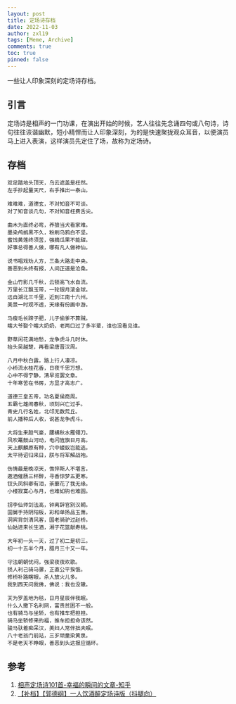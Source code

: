 ```yaml
---
layout: post
title: 定场诗存档
date: 2022-11-03
author: zxl19
tags: [Meme, Archive]
comments: true
toc: true
pinned: false
---
```


一些让人印象深刻的定场诗存档。

<!-- more -->

## 引言

定场诗是相声的一门功课，在演出开始的时候，艺人往往先念诵四句或八句诗，诗句往往诙谐幽默，短小精悍而让人印象深刻，为的是快速聚拢观众耳音，以便演员马上进入表演，这样演员先定住了场，故称为定场诗。

## 存档

```text
双足踏地头顶天，乌云遮盖是枉然。
左手抄起量天尺，右手推出一泰山。
```

```text
难难难，道德玄，不对知音不可谈。
对了知音谈几句，不对知音枉费舌尖。
```

```text
曲木为直终必弯，养狼当犬看家难。
墨染鸬鹚黑不久，粉刷乌鸦白不坚。
蜜饯黄莲终须苦，强摘瓜果不能甜。
好事总得善人做，哪有凡人做神仙。
```

```text
说书唱戏劝人方，三条大路走中央。
善恶到头终有报，人间正道是沧桑。
```

```text
金山竹影几千秋，云锁高飞水自流。
万里长江飘玉带，一轮银月滚金球。
远自湖北三千里，近到江南十六州。
美景一时观不透，天缘有份画中游。
```

```text
马瘦毛长蹄子肥，儿子偷爹不算贼。
瞎大爷娶个瞎大奶奶，老两口过了多半辈，谁也没看见谁。
```

```text
野草闲花满地愁，龙争虎斗几时休。
抬头吴越楚，再看梁唐晋汉周。
```

```text
八月中秋白露，路上行人凄凉。
小桥流水桂花香，日夜千思万想。
心中不得宁静，清早览罢文章。
十年寒苦在书房，方显才高志广。
```

```text
道德三皇五帝，功名夏侯商周。
五霸七雄闹春秋，顷刻兴亡过手。
青史几行名姓，北邙无数荒丘。
前人播种后人收，说甚龙争虎斗。
```

```text
大将生来胆气豪，腰横秋水雁翎刀。
风吹鼍鼓山河动，电闪旌旗日月高。
天上麒麟原有种，穴中蝼蚁岂能逃。
太平待诏归来日，朕与将军解战袍。
```

```text
伤情最是晚凉天，憔悴斯人不堪言。
邀酒催肠三杯醉，寻香惊梦五更寒。
钗头凤斜卿有泪，荼蘼花了我无缘。
小楼寂寞心与月，也难如钩也难圆。
```

```text
拐李仙师剑法高，钟离辞官别汉朝。
国舅手持阴阳板，彩和单扬品玉萧。
洞宾背剑清风客，国老骑驴过赵桥。
仙姑进来长生酒，湘子花篮献寿桃。
```

```text
大年初一头一天，过了初二是初三。
初一十五半个月，腊月三十又一年。
```

```text
守法朝朝忧闷，强梁夜夜欢歌。
损人利己骑马骡，正直公平挨饿。
修桥补路瞎眼，杀人放火儿多。
我到西天问我佛，佛说：我也没辙。
```

```text
天为罗盖地为毯，日月星辰伴我眠。
什么人撒下名利网，富贵贫困不一般。
也有骑马与坐轿，也有推车把担担。
骑马坐轿修来的福，推车担担命该然。
骏马驮着痴呆汉，美妇人常伴拙夫眠。
八十老翁门前站，三岁顽童染黄泉。
不是老天不睁眼，善恶到头这报应循环。
```

## 参考

1. [相声定场诗101首-幸福的瞬间的文章-知乎](https://zhuanlan.zhihu.com/p/54600604)
2. [【补档】【郭德纲】一人饮酒醉定场诗版（抖腿向）](https://www.youtube.com/watch?v=qeQsNC7zjUU)
